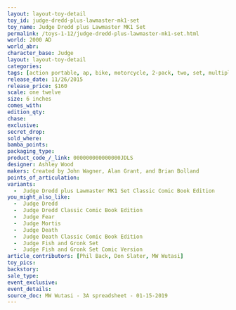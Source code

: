 ```yaml
---
layout: layout-toy-detail 
toy_id: judge-dredd-plus-lawmaster-mk1-set
toy_name: Judge Dredd plus Lawmaster MK1 Set
permalink: /toys-1-12/judge-dredd-plus-lawmaster-mk1-set.html
world: 2000 AD
world_abr: 
character_base: Judge 
layout: layout-toy-detail
categories: 
tags: [action portable, ap, bike, motorcycle, 2-pack, two, set, multiple, vehicle]
release_date: 11/26/2015
release_price: $160 
scale: one twelve
size: 6 inches
comes_with: 
edition_qty: 
chase: 
exclusive: 
secret_drop: 
sold_where: 
bamba_points: 
packaging_type: 
product_code_/_link: 000000000000000JDLS
designer: Ashley Wood
makers: Created by John Wagner, Alan Grant, and Brian Bolland
points_of_articulation: 
variants: 
  -  Judge Dredd plus Lawmaster MK1 Set Classic Comic Book Edition
you_might_also_like: 
  -  Judge Dredd
  -  Judge Dredd Classic Comic Book Edition
  -  Judge Fear 
  -  Judge Mortis
  -  Judge Death
  -  Judge Death Classic Comic Book Edition
  -  Judge Fish and Gronk Set
  -  Judge Fish and Gronk Set Comic Version
article_contributors: [Phil Back, Don Slater, MW Wutasi]
toy_pics: 
backstory: 
sale_type: 
event_exclusive: 
event_details: 
source_doc: MW Wutasi - 3A spreadsheet - 01-15-2019
---
```

